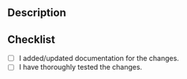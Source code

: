 <!--- Provide a short summary of your changes in the Title above -->

## Description
<!--- Describe your changes in detail -->
<!-- Link the issue (if any) that will be resolved by the changes -->



## Checklist
- [ ] I added/updated documentation for the changes.
- [ ] I have thoroughly tested the changes.
